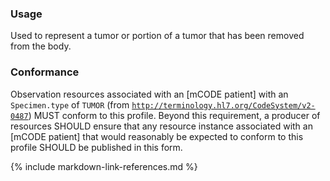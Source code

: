 ### Usage

Used to represent a tumor or portion of a tumor that has been removed from the body.

### Conformance

Observation resources associated with an [mCODE patient] with an `Specimen.type` of `TUMOR` (from [`http://terminology.hl7.org/CodeSystem/v2-0487`](http://terminology.hl7.org/2.1.0/CodeSystem-v2-0487.html)) MUST conform to this profile. Beyond this requirement, a producer of resources SHOULD ensure that any resource instance associated with an [mCODE patient] that would reasonably be expected to conform to this profile SHOULD be published in this form.

{% include markdown-link-references.md %}
